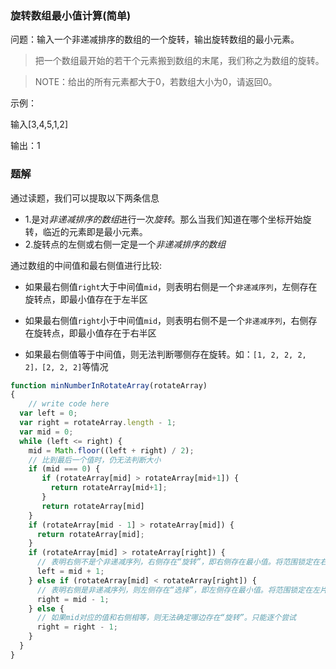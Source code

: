 ### 旋转数组最小值计算(简单)

问题：输入一个非递减排序的数组的一个旋转，输出旋转数组的最小元素。
>把一个数组最开始的若干个元素搬到数组的末尾，我们称之为数组的旋转。

>NOTE：给出的所有元素都大于0，若数组大小为0，请返回0。

示例：

输入[3,4,5,1,2]

输出：1

### 题解

通过读题，我们可以提取以下两条信息

- 1.是对*非递减排序的数组*进行一次*旋转*。那么当我们知道在哪个坐标开始旋转，临近的元素即是最小元素。
- 2.旋转点的左侧或右侧一定是一个*非递减排序的数组*

通过数组的中间值和最右侧值进行比较:
- 如果最右侧值`right`大于中间值`mid`，则表明右侧是一个`非递减序列`，左侧存在旋转点，即最小值存在于左半区

- 如果最右侧值`right`小于中间值`mid`，则表明右侧不是一个`非递减序列`，右侧存在旋转点，即最小值存在于右半区

- 如果最右侧值等于中间值，则无法判断哪侧存在旋转。如：`[1, 2, 2, 2, 2]，[2, 2, 2]`等情况

```js
function minNumberInRotateArray(rotateArray)
{
    // write code here
  var left = 0;
  var right = rotateArray.length - 1;
  var mid = 0;
  while (left <= right) {
    mid = Math.floor((left + right) / 2);
    // 比到最后一个值时，仍无法判断大小
    if (mid === 0) {
       if (rotateArray[mid] > rotateArray[mid+1]) {
         return rotateArray[mid+1];
       }
       return rotateArray[mid]
    }
    if (rotateArray[mid - 1] > rotateArray[mid]) {
      return rotateArray[mid];
    }
    if (rotateArray[mid] > rotateArray[right]) {
      // 表明右侧不是个非递减序列，右侧存在“旋转”，即右侧存在最小值。将范围锁定在右片区
      left = mid + 1;
    } else if (rotateArray[mid] < rotateArray[right]) {
      // 表明右侧是非递减序列，则左侧存在“选择”，即左侧存在最小值。将范围锁定在左片区
      right = mid - 1;
    } else {
      // 如果mid对应的值和右侧相等，则无法确定哪边存在“旋转”。只能逐个尝试
      right = right - 1;
    }
  }
}

```


